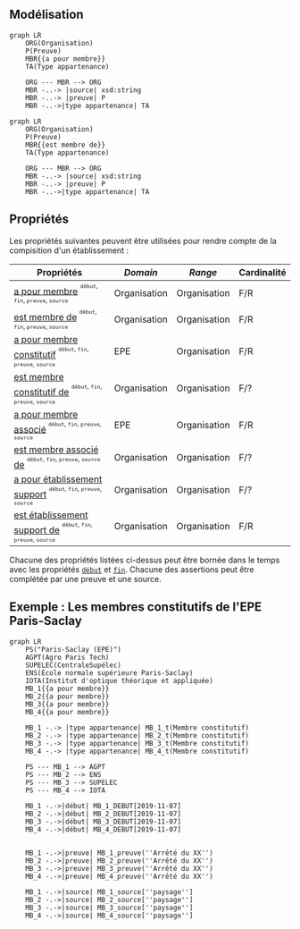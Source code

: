 ## Modélisation

```mermaid
graph LR
    ORG(Organisation)
    P(Preuve)
    MBR{{a pour membre}}
    TA(Type appartenance)

    ORG --- MBR --> ORG 
    MBR -..-> |source| xsd:string
    MBR -..-> |preuve| P
    MBR -..->|type appartenance| TA
```

```mermaid
graph LR
    ORG(Organisation)
    P(Preuve)
    MBR{{est membre de}}
    TA(Type appartenance)

    ORG --- MBR --> ORG 
    MBR -..-> |source| xsd:string
    MBR -..-> |preuve| P
    MBR -..->|type appartenance| TA
```

## Propriétés

Les propriétés suivantes peuvent être utilisées pour rendre compte de la compisition d'un établissement :

| Propriétés                                                                                                                                | *Domain*     | *Range*      | **Cardinalité** |
| ----------------------------------------------------------------------------------------------------------------------------------------- | ------------ | ------------ | --------------- |
| [a pour membre](Propriétés/a%20pour%20membre.md) <sup><sup>`début`, `fin`, `preuve`, `source`</sup></sup>                                 | Organisation | Organisation | F/R             |
| [est membre de](Propriétés/est%20membre%20de.md) <sup><sup>`début`, `fin`, `preuve`, `source`</sup></sup>                                 | Organisation | Organisation | F/R             |
| [a pour membre constitutif](Propriétés/a%20pour%20membre%20constitutif.md) <sup><sup>`début`, `fin`, `preuve`, `source`</sup></sup>       | EPE          | Organisation | F/R             |
| [est membre constitutif de](Propriétés/est%20membre%20constitutif%20de.md) <sup><sup>`début`, `fin`, `preuve`, `source`</sup></sup>       | Organisation | Organisation | F/?             |
| [a pour membre associé](Propriétés/a%20pour%20membre%20associé.md) <sup><sup>`début`, `fin`, `preuve`, `source`</sup></sup>               | EPE          | Organisation | F/R             |
| [est membre associé de](Propriétés/est%20membre%20associé%20de.md) <sup><sup>`début`, `fin`, `preuve`, `source`</sup></sup>               | Organisation | Organisation | F/?             |
| [a pour établissement support](Propriétés/a%20pour%20établissement%20support.md) <sup><sup>`début`, `fin`, `preuve`, `source`</sup></sup> | Organisation | Organisation | F/?             |
| [est établissement support de](Propriétés/est%20établissement%20support%20de.md) <sup><sup>`début`, `fin`, `preuve`, `source`</sup></sup> | Organisation | Organisation | F/R             |


Chacune des propriétés listées ci-dessus peut être bornée dans le temps avec les propriétés [`début`](Propriétés/début.md) et [`fin`](Propriétés/fin.md). Chacune des assertions peut être complétée par une preuve et une source.

## Exemple : Les membres constitutifs de l'EPE Paris-Saclay

```mermaid
graph LR
    PS("Paris-Saclay (EPE)")
    AGPT(Agro Paris Tech)
    SUPELEC(CentraleSupélec)
    ENS(École normale supérieure Paris-Saclay)
    IOTA(Institut d'optique théorique et appliquée)  
    MB_1{{a pour membre}}
    MB_2{{a pour membre}}
    MB_3{{a pour membre}}
    MB_4{{a pour membre}}

    MB_1 -.-> |type appartenance| MB_1_t(Membre constitutif)
    MB_2 -.-> |type appartenance| MB_2_t(Membre constitutif)
    MB_3 -.-> |type appartenance| MB_3_t(Membre constitutif)
    MB_4 -.-> |type appartenance| MB_4_t(Membre constitutif)
    
    PS --- MB_1 --> AGPT
    PS --- MB_2 --> ENS
    PS --- MB_3 --> SUPELEC
    PS --- MB_4 --> IOTA

    MB_1 -.->|début| MB_1_DEBUT[2019-11-07]
    MB_2 -.->|début| MB_2_DEBUT[2019-11-07]
    MB_3 -.->|début| MB_3_DEBUT[2019-11-07]
    MB_4 -.->|début| MB_4_DEBUT[2019-11-07]


    MB_1 -.->|preuve| MB_1_preuve(''Arrêté du XX'')
    MB_2 -.->|preuve| MB_2_preuve(''Arrêté du XX'')
    MB_3 -.->|preuve| MB_3_preuve(''Arrêté du XX'')
    MB_4 -.->|preuve| MB_4_preuve(''Arrêté du XX'')
    
    MB_1 -.->|source| MB_1_source[''paysage'']
    MB_2 -.->|source| MB_2_source[''paysage'']
    MB_3 -.->|source| MB_3_source[''paysage'']
    MB_4 -.->|source| MB_4_source[''paysage'']
```